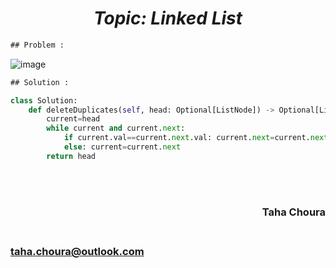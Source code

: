 <h1 align="center";"><em> Topic: Linked List</em></h1>

```diff
## Problem :
```
                    

![image](https://user-images.githubusercontent.com/11164303/169665991-5ef6b618-265f-4fcb-bdb4-bbe58f04b582.png)



```diff
## Solution :
```
                    
                    
```python
class Solution:
    def deleteDuplicates(self, head: Optional[ListNode]) -> Optional[ListNode]:
        current=head
        while current and current.next:
            if current.val==current.next.val: current.next=current.next.next
            else: current=current.next
        return head
```

<br/>                  
<br/>
<h3 align="right">Taha Choura <h3>
<br/>
<a href="#">taha.choura@outlook.com</a><br />
</p>
